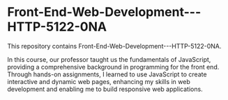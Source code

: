 # Front-End-Web-Development---HTTP-5122-0NA
This repository contains Front-End-Web-Development---HTTP-5122-0NA.

In this course, our professor taught us the fundamentals of JavaScript, providing a comprehensive background in programming for the front end. Through hands-on assignments, I learned to use JavaScript to create interactive and dynamic web pages, enhancing my skills in web development and enabling me to build responsive web applications.
